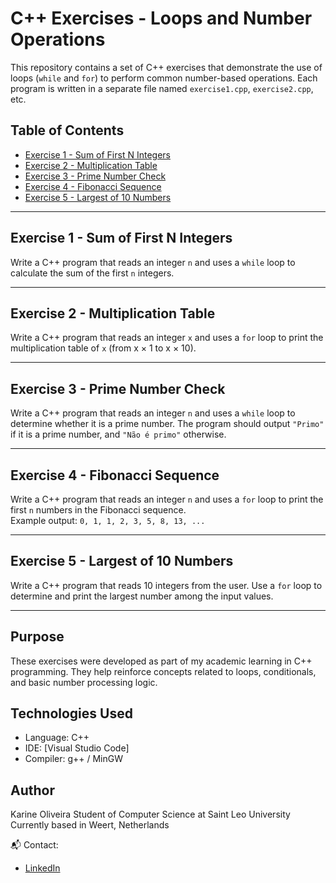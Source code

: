 # C++ Exercises - Loops and Number Operations

This repository contains a set of C++ exercises that demonstrate the use of loops (`while` and `for`) to perform common number-based operations. Each program is written in a separate file named `exercise1.cpp`, `exercise2.cpp`, etc.

## Table of Contents

- [Exercise 1 - Sum of First N Integers](#exercise-1---sum-of-first-n-integers)
- [Exercise 2 - Multiplication Table](#exercise-2---multiplication-table)
- [Exercise 3 - Prime Number Check](#exercise-3---prime-number-check)
- [Exercise 4 - Fibonacci Sequence](#exercise-4---fibonacci-sequence)
- [Exercise 5 - Largest of 10 Numbers](#exercise-5---largest-of-10-numbers)

---

## Exercise 1 - Sum of First N Integers

Write a C++ program that reads an integer `n` and uses a `while` loop to calculate the sum of the first `n` integers.

---

## Exercise 2 - Multiplication Table

Write a C++ program that reads an integer `x` and uses a `for` loop to print the multiplication table of `x` (from x × 1 to x × 10).

---

## Exercise 3 - Prime Number Check

Write a C++ program that reads an integer `n` and uses a `while` loop to determine whether it is a prime number. The program should output `"Primo"` if it is a prime number, and `"Não é primo"` otherwise.

---

## Exercise 4 - Fibonacci Sequence

Write a C++ program that reads an integer `n` and uses a `for` loop to print the first `n` numbers in the Fibonacci sequence.  
Example output: `0, 1, 1, 2, 3, 5, 8, 13, ...`

---

## Exercise 5 - Largest of 10 Numbers

Write a C++ program that reads 10 integers from the user. Use a `for` loop to determine and print the largest number among the input values.

---

## Purpose

These exercises were developed as part of my academic learning in C++ programming. They help reinforce concepts related to loops, conditionals, and basic number processing logic.

## Technologies Used

- Language: C++
- IDE: [Visual Studio Code]
- Compiler: g++ / MinGW

## Author

Karine Oliveira
Student of Computer Science at Saint Leo University  
Currently based in Weert, Netherlands

📬 Contact:  
- [LinkedIn](www.linkedin.com/in/karine-c-oliveira)  
